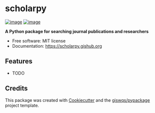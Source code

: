 # scholarpy

[![image](https://img.shields.io/pypi/v/scholarpy.svg)](https://pypi.python.org/pypi/scholarpy)
[![image](https://img.shields.io/conda/vn/conda-forge/scholarpy.svg)](https://anaconda.org/conda-forge/scholarpy)

**A Python package for searching journal publications and researchers**

-   Free software: MIT license
-   Documentation: https://scholarpy.gishub.org

## Features

-   TODO

## Credits

This package was created with [Cookiecutter](https://github.com/cookiecutter/cookiecutter) and the [giswqs/pypackage](https://github.com/giswqs/pypackage) project template.
